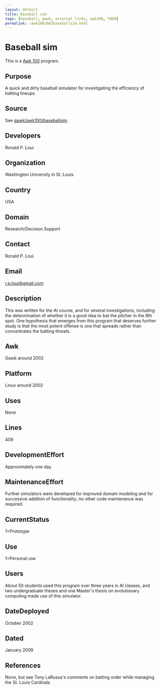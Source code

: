 ```yaml
---
layout: default
title: Baseball sim
tags: [baseball, gawk, external_links, awk100, TODO]
permalink: /awk100/002baseballsim.html
---
```


# Baseball sim

This is a [Awk 100][1] program.

## Purpose

A quick and dirty baseball simulator for investigating the efficiency
of batting lineups

## Source

See [gawk/awk100/baseballsim][2].

## Developers

Ronald P. Loui 

## Organization

Washington University in St. Louis 

## Country

USA 

## Domain

Research/Decision Support 

## Contact

Ronald P. Loui 

## Email

<r.p.loui@gmail.com>

## Description

This was written for the AI course, and for several investigations,
including the determination of whether it is a good idea to bat the
pitcher in the 8th spot.  One hypothesis that emerges from this program
that deserves further study is that the most potent offense is one that
spreads rather than concentrates the batting threats.

## Awk

Gawk around 2002 

## Platform

Linux around 2002 

## Uses

None 

## Lines

409 

## DevelopmentEffort

Approximately one day 

## MaintenanceEffort

Further simulators were developed for improved domain modeling and
for successive addition of functionality; no other code maintenance
was required.

## CurrentStatus

1=Prototype 

## Use

1=Personal use 

## Users

About 50 students used this program over three years in AI classes,
and two undergraduate theses and one Master's thesis on evolutionary
computing made use of this simulator.

## DateDeployed

October 2002 

## Dated

January 2009 

## References

None, but see Tony LaRussa's comments on batting order while managing
the St. Louis Cardinals

[1]: http://awk.info/?awk100
[2]: http://code.google.com/p/lawker/source/browse/fridge/gawk/awk100/baseballsim
